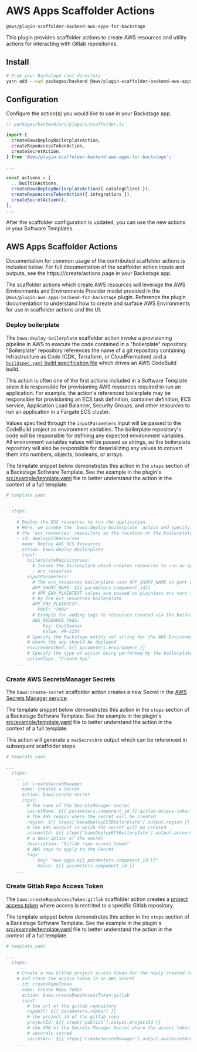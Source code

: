 <!-- 
Copyright Amazon.com, Inc. or its affiliates. All Rights Reserved.
SPDX-License-Identifier: Apache-2.0 
-->

# AWS Apps Scaffolder Actions

`@aws/plugin-scaffolder-backend-aws-apps-for-backstage`

This plugin provides scaffolder actions to create AWS resources and utility actions for interacting with Gitlab repositories.

## Install

```sh
# From your Backstage root directory
yarn add --cwd packages/backend @aws/plugin-scaffolder-backend-aws-apps-for-backstage@^0.1.0
```

## Configuration

Configure the action(s) you would like to use in your Backstage app.

```ts
// packages/backend/src/plugins/scaffolder.ts

import { 
  createBawsDeployBoilerplateAction, 
  createRepoAccessTokenAction, 
  createSecretAction,
} from '@aws/plugin-scaffolder-backend-aws-apps-for-backstage';

...

const actions = [
  ...builtInActions,
  createBawsDeployBoilerplateAction({ catalogClient }),
  createRepoAccessTokenAction({ integrations }),
  createSecretAction(),
];
...
```
After the scaffolder configuration is updated, you can use the new actions in your Software Templates.

## AWS Apps Scaffolder Actions

Documentation for common usage of the contributed scaffolder actions is included below.
For full documentation of the scaffolder action inputs and outputs, see the https://<your backstage app>/create/actions page in your Backstage app.

The scaffolder actions which create AWS resources will leverage the AWS Environments and Environments Provider model provided in the `@aws/plugin-aws-apps-backend-for-backstage` plugin.
Reference the plugin documentation to understand how to create and surface AWS Environments for use in scaffolder actions and the UI.

### Deploy boilerplate

The `baws:deploy-boilerplate` scaffolder action invoke a provisioning pipeline in AWS to execute the code contained in a "boilerplate" repository.  "Boilerplate" repository references the name of a git repository containing Infrastructure as Code (CDK, Terraform, or CloudFormation) and a [`buildspec.yaml` build specification file][buildspec_ref] which drives an AWS CodeBuild build.

This action is often one of the first actions included in a Software Template since it is responsible for provisioning AWS resources required to run an application.  For example, the action's referenced boilerplate may be responsible for provisioning an ECS task definition, container definition, ECS service, Application Load Balancer, Security Groups, and other resources to run an application in a Fargate ECS cluster.

Values specified through the `inputParameters` input will be passed to the CodeBuild project as environment variables.  The boilerplate repository's code will be responsible for defining any expected environment variables.  All environment variables values will be passed as strings, so the boilerplate repository will also be responsible for deserializing any values to convert them into numbers, objects, booleans, or arrays.

The template snippet below demonstrates this action in the `steps` section of a Backstage Software Template.  See the example in the plugin's [src/example/template.yaml][example_template] file to better understand the action in the context of a full template.

```yaml
# template.yaml

...
  steps:
    ...
    # Deploy the ESC resources to run the application.  
    # Here, we invoke the `baws:deploy-boilerplate` action and specify 
    # the 'ecs_resources' repository as the location of the boilerplate IaC code.  
    - id: deployECSResources
      name: Deploy AWS ECS Resources
      action: baws:deploy-boilerplate
      input:
        boilerplateRepositories:
          # Invoke the boilerplate which creates resources to run an application as an ECS container
          - ecs_resources
        inputParameters:
          # The ecs_resources boilerplate uses APP_SHORT_NAME as part of naming AWS resources
          APP_SHORT_NAME: ${{ parameters.component_id}}
          # APP_ENV_PLAINTEXT values are passed as plaintext env vars to the container
          # by the ecs_resources boilerplate
          APP_ENV_PLAINTEXT:
            PORT: "3001"
          # Example for adding tags to resources created via the boilerplate
          AWS_RESOURCE_TAGS:
            - Key: CostCenter
              Value: HR-1234
        # Specify the Backstage entity ref string for the AWS Environment 
        # where the app should be deployed
        environmentRef: ${{ parameters.environment }}
        # Specify the type of action being performed by the boilerplate (for audit purposes)
        actionType: "Create App"
    ...

```

### Create AWS SecretsManager Secrets

The `baws:create-secret` scaffolder action creates a new Secret in the [AWS Secrets Manager service](https://aws.amazon.com/secrets-manager/).  

The template snippet below demonstrates this action in the `steps` section of a Backstage Software Template.  See the example in the plugin's [src/example/template.yaml][example_template] file to better understand the action in the context of a full template.

This action will generate a `awsSecretArn` output which can be referenced in subsequent scaffolder steps.

```yaml
# template.yaml

...
  steps:
    ...
    - id: createSecretManager
      name: Creates a Secret
      action: baws:create-secret
      input:
        # The name of the SecretsManager secret
        secretName: ${{ parameters.component_id }}-gitlab-access-token
        # The AWS region where the secret will be created
        region: ${{ steps['bawsDeployECSBoilerplate'].output.region }}
        # The AWS account in which the secret will be created
        accountId: ${{ steps['bawsDeployECSBoilerplate'].output.account }}
        # a description of the secret
        description: "Gitlab repo access token"
        # AWS tags to apply to the Secret
        tags:
          - Key: "aws-apps:${{ parameters.component_id }}"
            Value: ${{ parameters.component_id }}
    ...

```

### Create Gitlab Repo Access Token

The `baws:createRepoAccessToken:gitlab` scaffolder action creates a [project access token][gitlab_pat] where access is restrited to a specific Gitlab repository.  

The template snippet below demonstrates this action in the `steps` section of a Backstage Software Template.  See the example in the plugin's [src/example/template.yaml][example_template] file to better understand the action in the context of a full template.

```yaml
# template.yaml

...
  steps:
    ...
    # Create a new Gitlab project access token for the newly created repo
    # and store the access token in an AWS Secret
    - id: createRepoToken
      name: Create Repo Token
      action: baws:createRepoAccessToken:gitlab
      input:
        # the url of the gitlab repository
        repoUrl: ${{ parameters.repoUrl }}
        # the project id of the gitlab repo
        projectId: ${{ steps['publish'].output.projectId }}
        # the ARN of the Secrets Manager Secret where the access token should be 
        # securely stored
        secretArn: ${{ steps['createSecretManager'].output.awsSecretArn }}
    ...

```

<!-- link definitions -->
[gitlab_pat]: https://docs.gitlab.com/ee/user/project/settings/project_access_tokens.html 'Gitlab Project Access Tokens'
[buildspec_ref]: https://docs.aws.amazon.com/codebuild/latest/userguide/build-spec-ref.html 'Build specification reference for CodeBuild'
[example_template]: src/example/template.yaml